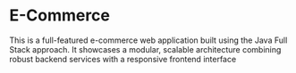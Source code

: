 # E-Commerce
This is a full-featured e-commerce web application built using the Java Full Stack approach. It showcases a modular, scalable architecture combining robust backend services with a responsive frontend interface
